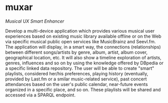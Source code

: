 # muxar
_Musical UX Smart Enhancer_


Develop a multi-device application which provides various musical user experiences based on existing music library available offline or on the Web via specific musical public open services like MusicBrainz and Seevl.fm. The application will display, in a smart way, the connections (relationships) between different songs/artists by genre, album, artist, album cover, geographical location, etc. It will also show a timeline exploration of artists, genres, influences and so on by using the knowledge offered by DBpedia or a specific linked data repository. The user will be able to create "smart" playlists, considered her/his preferences, playing history (eventually, provided by Last.fm or a smilar music-related service), past concert attendances based on the user's public calendar, near-future events organized in a specific place, and so on. These playlists will be shared and accessed via a SPARQL endpoint.